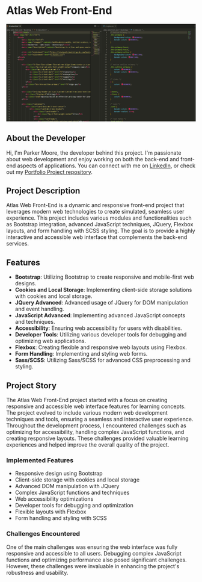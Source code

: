# Atlas Web Front-End

![Project Screenshot](front_end.png)

## About the Developer

Hi, I'm Parker Moore, the developer behind this project. I'm passionate about web development and enjoy working on both the back-end and front-end aspects of applications. You can connect with me on [LinkedIn](https://www.linkedin.com/in/parkermoore317/), or check out my [Portfolio Project repository](https://github.com/cpmoore0317/cpmoore0317.github.io).

## Project Description

Atlas Web Front-End is a dynamic and responsive front-end project that leverages modern web technologies to create simulated, seamless user experience. This project includes various modules and functionalities such as Bootstrap integration, advanced JavaScript techniques, JQuery, Flexbox layouts, and form handling with SCSS styling. The goal is to provide a highly interactive and accessible web interface that complements the back-end services.

## Features

* **Bootstrap**: Utilizing Bootstrap to create responsive and mobile-first web designs.
* **Cookies and Local Storage**: Implementing client-side storage solutions with cookies and local storage.
* **JQuery Advanced**: Advanced usage of JQuery for DOM manipulation and event handling.
* **JavaScript Advanced**: Implementing advanced JavaScript concepts and techniques.
* **Accessibility**: Ensuring web accessibility for users with disabilities.
* **Developer Tools**: Utilizing various developer tools for debugging and optimizing web applications.
* **Flexbox**: Creating flexible and responsive web layouts using Flexbox.
* **Form Handling**: Implementing and styling web forms.
* **Sass/SCSS**: Utilizing Sass/SCSS for advanced CSS preprocessing and styling.

## Project Story

The Atlas Web Front-End project started with a focus on creating responsive and accessible web interface features for learning concepts. The project evolved to include various modern web development techniques and tools, ensuring a seamless and interactive user experience. Throughout the development process, I encountered challenges such as optimizing for accessibility, handling complex JavaScript functions, and creating responsive layouts. These challenges provided valuable learning experiences and helped improve the overall quality of the project.

### Implemented Features

* Responsive design using Bootstrap
* Client-side storage with cookies and local storage
* Advanced DOM manipulation with JQuery
* Complex JavaScript functions and techniques
* Web accessibility optimizations
* Developer tools for debugging and optimization
* Flexible layouts with Flexbox
* Form handling and styling with SCSS

### Challenges Encountered

One of the main challenges was ensuring the web interface was fully responsive and accessible to all users. Debugging complex JavaScript functions and optimizing performance also posed significant challenges. However, these challenges were invaluable in enhancing the project's robustness and usability.
